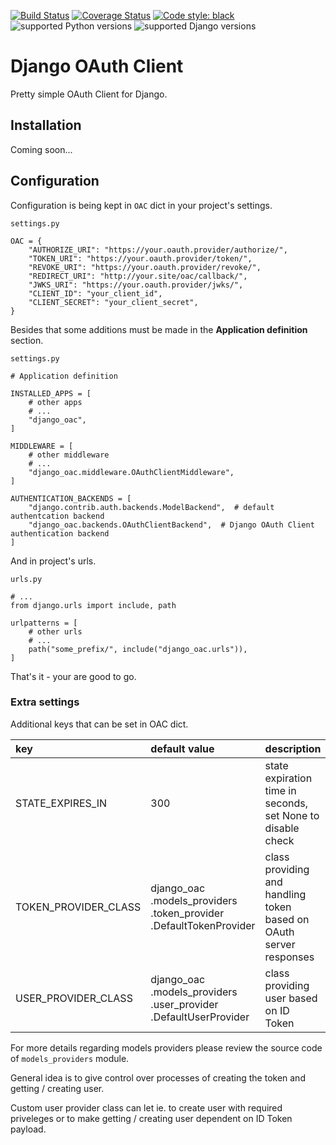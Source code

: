 [![Build Status](https://travis-ci.org/przemekk1385/django_oac.svg?branch=master)](https://travis-ci.org/przemekk1385/django_oac) [![Coverage Status](https://coveralls.io/repos/github/przemekk1385/django_oac/badge.svg)](https://coveralls.io/github/przemekk1385/django_oac) [![Code style: black](https://img.shields.io/badge/code%20style-black-000000.svg)](https://github.com/psf/black) ![supported Python versions](https://raw.githubusercontent.com/przemekk1385/przemekk1385.github.io/master/django_oac/python_versions.svg) ![supported Django versions](https://raw.githubusercontent.com/przemekk1385/przemekk1385.github.io/master/django_oac/django_versions.svg)

# Django OAuth Client

Pretty simple OAuth Client for Django.

## Installation

Coming soon...

## Configuration

Configuration is being kept in `OAC` dict in your project's settings.

`settings.py`

    OAC = {
        "AUTHORIZE_URI": "https://your.oauth.provider/authorize/",
        "TOKEN_URI": "https://your.oauth.provider/token/",
        "REVOKE_URI": "https://your.oauth.provider/revoke/",
        "REDIRECT_URI": "http://your.site/oac/callback/",
        "JWKS_URI": "https://your.oauth.provider/jwks/",
        "CLIENT_ID": "your_client_id",
        "CLIENT_SECRET": "your_client_secret",
    }

Besides that some additions must be made in the **Application definition** section.

`settings.py`

    # Application definition
    
    INSTALLED_APPS = [
        # other apps
        # ...
        "django_oac",
    ]

    MIDDLEWARE = [
        # other middleware
        # ...
        "django_oac.middleware.OAuthClientMiddleware",
    ]

    AUTHENTICATION_BACKENDS = [
        "django.contrib.auth.backends.ModelBackend",  # default authentcation backend
        "django_oac.backends.OAuthClientBackend",  # Django OAuth Client authentication backend
    ]

And in project's urls.

`urls.py`

    # ...
    from django.urls import include, path
    
    urlpatterns = [
        # other urls
        # ...
        path("some_prefix/", include("django_oac.urls")),
    ]
    
That's it - your are good to go.

### Extra settings

Additional keys that can be set in OAC dict.

|key|default value|description|
|:---|:---|:---|
|STATE_EXPIRES_IN|300|state expiration time in seconds, set None to disable check|
|TOKEN_PROVIDER_CLASS|django_oac  .models_providers  .token_provider  .DefaultTokenProvider|class providing and handling token based on OAuth server responses|
|USER_PROVIDER_CLASS|django_oac  .models_providers  .user_provider  .DefaultUserProvider|class providing user based on ID Token|

For more details regarding models providers please review the source code of `models_providers` module.

General idea is to give control over processes of creating the token and getting / creating user.

Custom user provider class can let ie. to create user with required priveleges or to make getting / creating user dependent on ID Token payload.